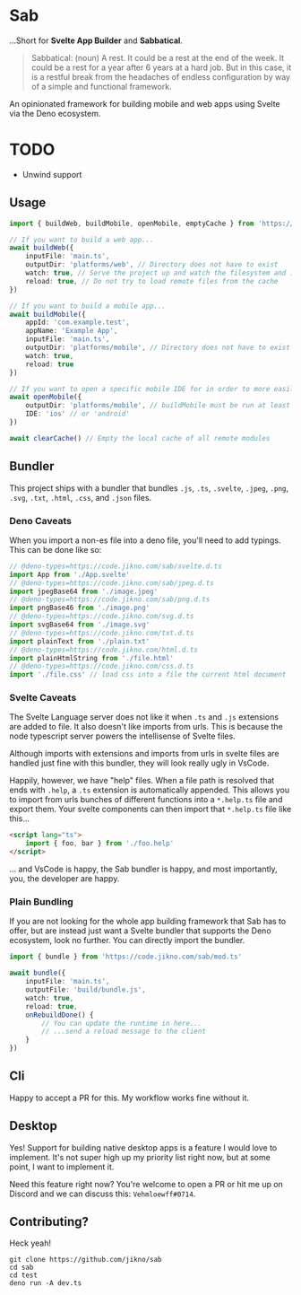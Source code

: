# Sab

...Short for **Svelte App Builder** and **Sabbatical**.

> Sabbatical: (noun) A rest.  It could be a rest at the end of the week.  It could be a rest for a year after 6 years at a hard job.  But in this case, it is a restful break from the headaches of endless configuration by way of a simple and functional framework.

An opinionated framework for building mobile and web apps using Svelte via the Deno ecosystem.

# TODO
- Unwind support

## Usage

```ts
import { buildWeb, buildMobile, openMobile, emptyCache } from 'https://code.jikno.com/svelte-app-builder/mod.ts'

// If you want to build a web app...
await buildWeb({
	inputFile: 'main.ts',
	outputDir: 'platforms/web', // Directory does not have to exist
	watch: true, // Serve the project up and watch the filesystem and incrementally rebuild on changes
	reload: true, // Do not try to load remote files from the cache
})

// If you want to build a mobile app...
await buildMobile({
	appId: 'com.example.test',
	appName: 'Example App',
	inputFile: 'main.ts',
	outputDir: 'platforms/mobile', // Directory does not have to exist
	watch: true,
	reload: true
})

// If you want to open a specific mobile IDE for in order to more easily write platform-specific code
await openMobile({
	outputDir: 'platforms/mobile', // buildMobile must be run at least once with this as it's outputDir
	IDE: 'ios' // or 'android'
})

await clearCache() // Empty the local cache of all remote modules
```

## Bundler

This project ships with a bundler that bundles `.js`, `.ts`, `.svelte`, `.jpeg`, `.png`, `.svg`, `.txt`, `.html`, `.css`, and `.json` files.

### Deno Caveats

When you import a non-es file into a deno file, you'll need to add typings.  This can be done like so:

```ts
// @deno-types=https://code.jikno.com/sab/svelte.d.ts
import App from './App.svelte'
// @deno-types=https://code.jikno.com/sab/jpeg.d.ts
import jpegBase64 from './image.jpeg'
// @deno-types=https://code.jikno.com/sab/png.d.ts
import pngBase46 from './image.png'
// @deno-types=https://code.jikno.com/svg.d.ts
import svgBase64 from './image.svg'
// @deno-types=https://code.jikno.com/txt.d.ts
import plainText from './plain.txt'
// @deno-types=https://code.jikno.com/html.d.ts
import plainHtmlString from './file.html'
// @deno-types=https://code.jikno.com/css.d.ts
import './file.css' // load css into a file the current html document
```

### Svelte Caveats

The Svelte Language server does not like it when `.ts` and `.js` extensions are added to file.  It also doesn't like imports from urls.  This is because the node typescript server powers the intellisense of Svelte files.

Although imports with extensions and imports from urls in svelte files are handled just fine with this bundler, they will look really ugly in VsCode.

Happily, however, we have "help" files.  When a file path is resolved that ends with `.help`, a `.ts` extension is automatically appended.  This allows you to import from urls bunches of different functions into a `*.help.ts` file and export them.  Your svelte components can then import that `*.help.ts` file like this...

```html
<script lang="ts">
	import { foo, bar } from './foo.help'
</script>
```

... and VsCode is happy, the Sab bundler is happy, and most importantly, you, the developer are happy.

### Plain Bundling

If you are not looking for the whole app building framework that Sab has to offer, but are instead just want a Svelte bundler that supports the Deno ecosystem, look no further.  You can directly import the bundler.

```ts
import { bundle } from 'https://code.jikno.com/sab/mod.ts'

await bundle({
	inputFile: 'main.ts',
	outputFile: 'build/bundle.js',
	watch: true,
	reload: true,
	onRebuildDone() {
		// You can update the runtime in here...
		// ...send a reload message to the client
	}
})
```

## Cli

Happy to accept a PR for this.  My workflow works fine without it.

## Desktop

Yes!  Support for building native desktop apps is a feature I would love to implement.  It's not super high up my priority list right now, but at some point, I want to implement it.

Need this feature right now?  You're welcome to open a PR or hit me up on Discord and we can discuss this: `Vehmloewff#0714`.

## Contributing?

Heck yeah!

```shell
git clone https://github.com/jikno/sab
cd sab
cd test
deno run -A dev.ts
```
